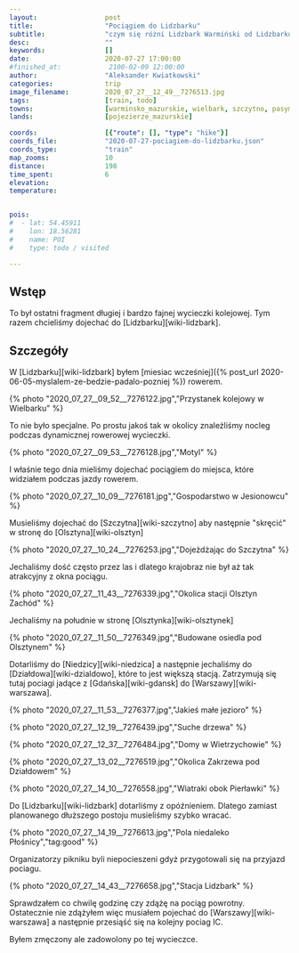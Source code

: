 ```yaml
---
layout:                 post
title:                  "Pociągiem do Lidzbarku"
subtitle:               "czym się różni Lidzbark Warmiński od Lidzbarku?"
desc:                   ""
keywords:               []
date:                   2020-07-27 17:00:00
#finished_at:            2100-02-09 12:00:00
author:                 "Aleksander Kwiatkowski"
categories:             trip
image_filename:         2020_07_27__12_49__7276513.jpg
tags:                   [train, todo]
towns:                  [warminsko_mazurskie, wielbark, szczytno, pasym, purda, olsztyn, stawiguda, olsztynek, nidzica, kozlowo, dzialdowo, plosnica, lidzbark]
lands:                  [pojezierze_mazurskie]

coords:                 [{"route": [], "type": "hike"}]
coords_file:            "2020-07-27-pociagiem-do-lidzbarku.json"
coords_type:            "train"
map_zooms:              10
distance:               198
time_spent:             6
elevation:              
temperature:            


pois:
#  - lat: 54.45911
#    lon: 18.56281
#    name: POI
#    type: todo / visited

---
```



## Wstęp

To był ostatni fragment długiej i bardzo fajnej wycieczki kolejowej. Tym
razem chcieliśmy dojechać do [Lidzbarku][wiki-lidzbark].

## Szczegóły

W [Lidzbarku][wiki-lidzbark] byłem
[miesiac wcześniej]({% post_url 2020-06-05-myslalem-ze-bedzie-padalo-pozniej %})
rowerem.

{% photo "2020_07_27__09_52__7276122.jpg","Przystanek kolejowy w Wielbarku" %}

To nie było specjalne. Po prostu jakoś tak w okolicy znaleźliśmy nocleg
podczas dynamicznej rowerowej wycieczki.

{% photo "2020_07_27__09_53__7276128.jpg","Motyl" %}

I właśnie tego dnia mieliśmy dojechać pociągiem do miejsca, które
widziałem podczas jazdy rowerem.

{% photo "2020_07_27__10_09__7276181.jpg","Gospodarstwo w Jesionowcu" %}

Musieliśmy dojechać do [Szczytna][wiki-szczytno] aby następnie "skręcić"
w stronę do [Olsztyna][wiki-olsztyn]

{% photo "2020_07_27__10_24__7276253.jpg","Dojeżdżając do Szczytna" %}

Jechaliśmy dość często przez las i dlatego krajobraz nie był aż tak
atrakcyjny z okna pociągu.

{% photo "2020_07_27__11_43__7276339.jpg","Okolica stacji Olsztyn Zachód" %}

Jechaliśmy na południe w stronę [Olsztynka][wiki-olsztynek]

{% photo "2020_07_27__11_50__7276349.jpg","Budowane osiedla pod Olsztynem" %}

Dotarliśmy do [Niedzicy][wiki-niedzica] a następnie jechaliśmy do [Działdowa][wiki-dzialdowo],
które to jest większą stacją. Zatrzymują się tutaj pociagi jadące z
[Gdańska][wiki-gdansk] do [Warszawy][wiki-warszawa].

{% photo "2020_07_27__11_53__7276377.jpg","Jakieś małe jezioro" %}

{% photo "2020_07_27__12_19__7276439.jpg","Suche drzewa" %}

{% photo "2020_07_27__12_37__7276484.jpg","Domy w Wietrzychowie" %}

{% photo "2020_07_27__13_02__7276519.jpg","Okolica Zakrzewa pod Działdowem" %}

{% photo "2020_07_27__14_10__7276558.jpg","Wiatraki obok Pierławki" %}

Do [Lidzbarku][wiki-lidzbark] dotarliśmy z opóźnieniem. Dlatego zamiast planowanego
dłuższego postoju musieliśmy szybko wracać.

{% photo "2020_07_27__14_19__7276613.jpg","Pola niedaleko Płośnicy","tag:good" %}

Organizatorzy pikniku byli niepocieszeni gdyż przygotowali się na przyjazd
pociagu.

{% photo "2020_07_27__14_43__7276658.jpg","Stacja Lidzbark" %}

Sprawdzałem co chwilę godzinę czy zdążę na pociąg powrotny. Ostatecznie nie
zdążyłem więc musiałem pojechać do [Warszawy][wiki-warszawa] a
następnie przesiąść się na kolejny pociag IC.

Byłem zmęczony ale zadowolony po tej wycieczce.
